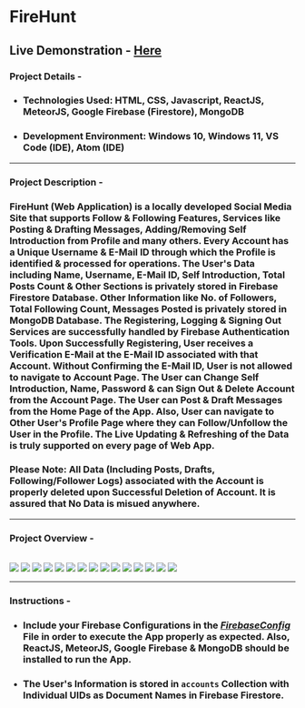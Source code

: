# FireHunt

## Live Demonstration - [Here](https://youtu.be/uIHaBrygyu8)

### Project Details - 

- ### Technologies Used: HTML, CSS, Javascript, ReactJS, MeteorJS, Google Firebase (Firestore), MongoDB
- ### Development Environment: Windows 10, Windows 11, VS Code (IDE), Atom (IDE)

-----

### Project Description - 

### FireHunt (Web Application) is a locally developed Social Media Site that supports Follow & Following Features, Services like Posting & Drafting Messages, Adding/Removing Self Introduction from Profile and many others. Every Account has a Unique Username & E-Mail ID through which the Profile is identified & processed for operations. The User's Data including Name, Username, E-Mail ID, Self Introduction, Total Posts Count & Other Sections is privately stored in Firebase Firestore Database. Other Information like No. of Followers, Total Following Count, Messages Posted is privately stored in MongoDB Database. The Registering, Logging & Signing Out Services are successfully handled by Firebase Authentication Tools. Upon Successfully Registering, User receives a Verification E-Mail at the E-Mail ID associated with that Account. Without Confirming the E-Mail ID, User is not allowed to navigate to Account Page. The User can Change Self Introduction, Name, Password & can Sign Out & Delete Account from the Account Page. The User can Post & Draft Messages from the Home Page of the App. Also, User can navigate to Other User's Profile Page where they can Follow/Unfollow the User in the Profile. The Live Updating & Refreshing of the Data is truly supported on every page of Web App.

### Please Note: All Data (Including Posts, Drafts, Following/Follower Logs) associated with the Account is properly deleted upon Successful Deletion of Account. It is assured that No Data is misued anywhere.

-----

### Project Overview -
<br>
<img src="./output/image1.png">
<img src="./output/image2.png">
<img src="./output/image3.png">
<img src="./output/image4.png">
<img src="./output/image5.png">
<img src="./output/image6.png">
<img src="./output/image7.png">
<img src="./output/image8.png">
<img src="./output/image9.png">
<img src="./output/image10.png">
<img src="./output/image11.png">
<img src="./output/image12.png">
<img src="./output/image13.png">
<img src="./output/image14.png">
<img src="./output/image15.png">

-----

### Instructions - 

- ### Include your Firebase Configurations in the [_FirebaseConfig_](https://github.com/bevatsal1122/FireHunt/blob/main/imports/ui/FirebaseConfig.js) File in order to execute the App properly as expected. Also, ReactJS, MeteorJS, Google Firebase & MongoDB should be installed to run the App. 
- ### The User's Information is stored in `accounts` Collection with Individual UIDs as Document Names in Firebase Firestore.
